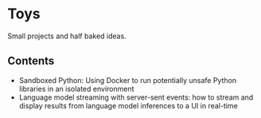 # Toys

Small projects and half baked ideas.

## Contents

- Sandboxed Python: Using Docker to run potentially unsafe Python libraries in an isolated environment
- Language model streaming with server-sent events: how to stream and display results from language model inferences to a UI in real-time
